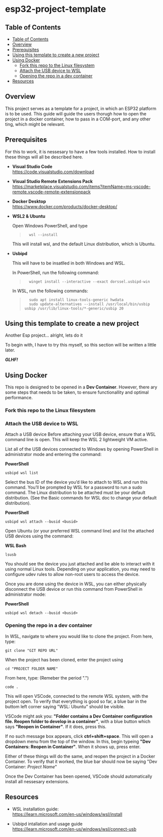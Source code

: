 # esp32-project-template <!-- omit in toc -->


## Table of Contents
- [Table of Contents](#table-of-contents)
- [Overview](#overview)
- [Prerequisites](#prerequisites)
- [Using this template to create a new project](#using-this-template-to-create-a-new-project)
- [Using Docker](#using-docker)
  - [Fork this repo to the Linux filesystem](#fork-this-repo-to-the-linux-filesystem)
  - [Attach the USB device to WSL](#attach-the-usb-device-to-wsl)
  - [Opening the repo in a dev container](#opening-the-repo-in-a-dev-container)
- [Resources](#resources)



## Overview
This project serves as a template for a project, in which an ESP32 platform is to be used. This guide will guide the users thorugh how to open the project in a docker container, how to pass in a COM-port, and any other ting, which might be relevant.

## Prerequisites
For this to work, it is nessesary to have a few tools installed. How to install these things will all be described here.
- **Visual Studio Code**   
https://code.visualstudio.com/download

- **Visual Studio Remote Extensions Pack**  
https://marketplace.visualstudio.com/items?itemName=ms-vscode-remote.vscode-remote-extensionpack


- **Docker Desktop**    
https://www.docker.com/products/docker-desktop/

- **WSL2 & Ubuntu**

    Open Windows PowerShell, and type 

    >       wsl --install

    This will install wsl, and the default Linux distribution, which is Ubuntu.
- **Usbipd**    

    This will have to be insatlled in both Windows and WSL. 

    In PowerShell, run the following command: 
    >       winget install --interactive --exact dorssel.usbipd-win    

    In WSL, run the following commands:

    >       sudo apt install linux-tools-generic hwdata
    >       sudo update-alternatives --install /usr/local/bin/usbip usbip /usr/lib/linux-tools/*-generic/usbip 20
      




## Using this template to create a new project
Another Esp project... alright, lets do it

To begin with, I have to try this myself, so this section will be written a little later.


***GLHF!***





## Using Docker




This repo is designed to be opened in a **Dev Container**. However, there ary some steps that needs to be taken, to ensure functionallity and optimal performance.




### Fork this repo to the Linux filesystem


### Attach the USB device to WSL

Attach a USB device
Before attaching your USB device, ensure that a WSL command line is open. This will keep the WSL 2 lightweight VM active.

List all of the USB devices connected to Windows by opening PowerShell in administrator mode and entering the command:

**PowerShell**
```console
usbipd wsl list
```
Select the bus ID of the device you’d like to attach to WSL and run this command. You’ll be prompted by WSL for a password to run a sudo command. The Linux distribution to be attached must be your default distribution. (See the Basic commands for WSL doc to change your default distribution).

**PowerShell**
```console
usbipd wsl attach --busid <busid>
```
Open Ubuntu (or your preferred WSL command line) and list the attached USB devices using the command:

**WSL Bash**
```console
lsusb
```

You should see the device you just attached and be able to interact with it using normal Linux tools. Depending on your application, you may need to configure udev rules to allow non-root users to access the device.

Once you are done using the device in WSL, you can either physically disconnect the USB device or run this command from PowerShell in administrator mode:

**PowerShell**
```console
usbipd wsl detach --busid <busid>
```
### Opening the repo in a dev container
In WSL, navigate to where you would like to clone the project. From here, type:
```console
git clone "GIT REPO URL"
```
When the project has been cloned, enter the project using 
```console
cd "PROJECT FOLDER NAME"
```
From here, type: (Remeber the period ".")
```console
code .
```
This will open VSCode, connected to the remote WSL system, with the project open. To verify that everything is good so far, a blue bar in the buttom left corner saying "WSL: Ubuntu" should be visible. 

VSCode might ask you: **"Folder contains a Dev Container configuration file. Reopen folder to develop in a container"**, with a blue button which says **"Reopen in Container"**. If it does, press this.

If no such message box appears, click **ctrl+shift+space**. This will open a dropdown menu from the top of the window. In this, begin typeing **"Dev Containers: Reopen in Container"**. When it shows up, press enter. 

Either of these things will do the same, and reopen the project in a Docker Container. To verify that it worked,  the blue bar should now be saying "Dev Container: *Project Name*"

Once the Dev Container has been opened, VSCode should automatically install all nessesary extensions. 


## Resources
- WSL installation guide:   
https://learn.microsoft.com/en-us/windows/wsl/install


- Usbipd intallation and usage guide    
https://learn.microsoft.com/en-us/windows/wsl/connect-usb